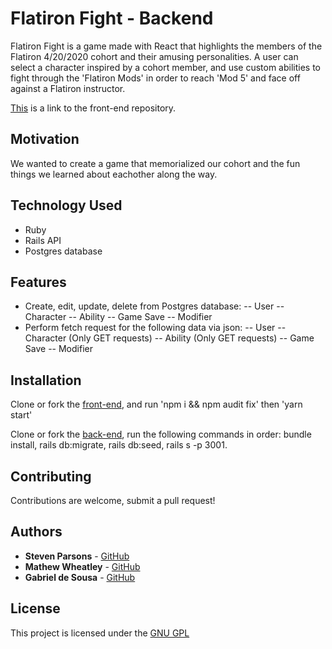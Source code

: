 # Flatiron Fight - Backend

Flatiron Fight is a game made with React that highlights the members of the Flatiron 4/20/2020 cohort and their amusing personalities. A user can select a character inspired by a cohort member, and use custom abilities to fight through the 'Flatiron Mods' in order to reach 'Mod 5' and face off against a Flatiron instructor.

[This](https://github.com/sap2411/module-4-project-fantasy-rpg-frontend) is a link to the front-end repository.

## Motivation

We wanted to create a game that memorialized our cohort and the fun things we learned about eachother along the way.


## Technology Used

- Ruby
- Rails API
- Postgres database

## Features

- Create, edit, update, delete from Postgres database:
-- User
-- Character
-- Ability
-- Game Save
-- Modifier
- Perform fetch request for the following data via json:
-- User
-- Character (Only GET requests)
-- Ability (Only GET requests)
-- Game Save
-- Modifier

## Installation

Clone or fork the [front-end](https://github.com/sap2411/module-4-project-fantasy-rpg-frontend), and run 'npm i && npm audit fix' then 'yarn start'

Clone or fork the [back-end](https://github.com/mathewpwheatley/module-4-project-fantasy-rpg-backend), run the following commands in order: bundle install, rails db:migrate, rails db:seed, rails s -p 3001.

## Contributing

Contributions are welcome, submit a pull request!

## Authors

* **Steven Parsons** - [GitHub](https://github.com/sap24471)
* **Mathew Wheatley** - [GitHub](https://github.com/mathewpwheatley)
* **Gabriel de Sousa** - [GitHub](https://github.com/GabedeSousa)

## License

This project is licensed under the [GNU GPL](https://www.gnu.org/licenses/gpl-3.0.en.html)
